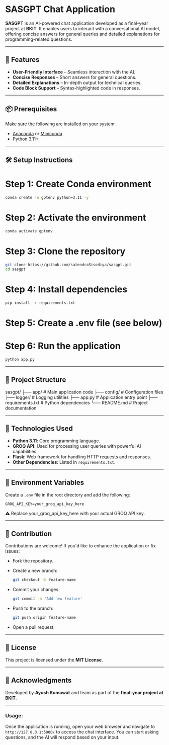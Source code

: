 # SASGPT Chat Application

**SASGPT** is an AI-powered chat application developed as a final-year project at **BKIT**. It enables users to interact with a conversational AI model, offering concise answers for general queries and detailed explanations for programming-related questions.

---

## 🚀 Features

- **User-Friendly Interface** – Seamless interaction with the AI.
- **Concise Responses** – Short answers for general questions.
- **Detailed Explanations** – In-depth output for technical queries.
- **Code Block Support** – Syntax-highlighted code in responses.

---

## 📦 Prerequisites

Make sure the following are installed on your system:

- [Anaconda](https://www.anaconda.com/) or [Miniconda](https://docs.conda.io/en/latest/miniconda.html)
- Python 3.11+

---

## 🛠️ Setup Instructions


# Step 1: Create Conda environment

```bash
conda create -n gptenv python=3.11 -y
```
# Step 2: Activate the environment

```bash
conda activate gptenv
```

# Step 3: Clone the repository

```bash
git clone https://github.com/satendraSisodiya/sasgpt.git
cd sasgpt
```

# Step 4: Install dependencies

```bash
pip install -r requirements.txt
```

# Step 5: Create a .env file (see below)

# Step 6: Run the application

```bash
python app.py
```

---

## 📁 Project Structure

sasgpt/
├── app/                 # Main application code
├── config/              # Configuration files
├── logger/              # Logging utilities
├── app.py               # Application entry point
├── requirements.txt     # Python dependencies
└── README.md            # Project documentation

---

## 🧰 Technologies Used

- **Python 3.11**: Core programming language.
- **GROQ API**: Used for processing user queries with powerful AI capabilities.
- **Flask**: Web framework for handling HTTP requests and responses.
- **Other Dependencies**: Listed in `requirements.txt`.

---

## 🔐 Environment Variables

Create a `.env` file in the root directory and add the following:

```env
GROQ_API_KEY=your_groq_api_key_here
```
⚠️ Replace your_groq_api_key_here with your actual GROQ API key.

---

## 🤝 Contribution

Contributions are welcome! If you'd like to enhance the application or fix issues:

- Fork the repository.
- Create a new branch:

  ```bash
  git checkout -b feature-name
  ```
  
- Commit your changes:

  ```bash
  git commit -m 'Add new feature'
  ```
  
- Push to the branch:

  ```bash
  git push origin feature-name
  ```
  
- Open a pull request.

---

## 📄 License

This project is licensed under the **MIT License**.

---

## 🙌 Acknowledgments

Developed by **Ayush Kumawat** and team as part of the **final-year project at BKIT**.

---

### **Usage:**

Once the application is running, open your web browser and navigate to `http://127.0.0.1:5000/` to access the chat interface. You can start asking questions, and the AI will respond based on your input.

